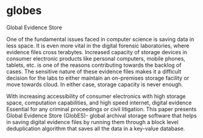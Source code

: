 # globes
Global Evidence Store

One of the fundamental issues faced in computer science is saving data in less space. It is even more vital in the 
digital forensic laboratories, where evidence files cross terabytes. Increased capacity of storage devices in consumer 
electronic products like personal computers, mobile phones, tablets, etc. is one of the reasons contributing towards 
the backlog of cases. The sensitive nature of these evidence files makes it a difficult decision for the labs to either 
maintain an on-premises storage facility or move towards cloud. In either case, storage capacity is never enough. 


With increasing accessibility of consumer electronics with high storage space, computation capabilities, and high speed internet, digital evidence Essential for any criminal proceedings or civil litigation. This paper presents Global Evidence Store (GlobES)- global archival storage software that helps in saving digital evidence files by running 
them through a block level deduplication algorithm that saves all the data in a key-value database.
